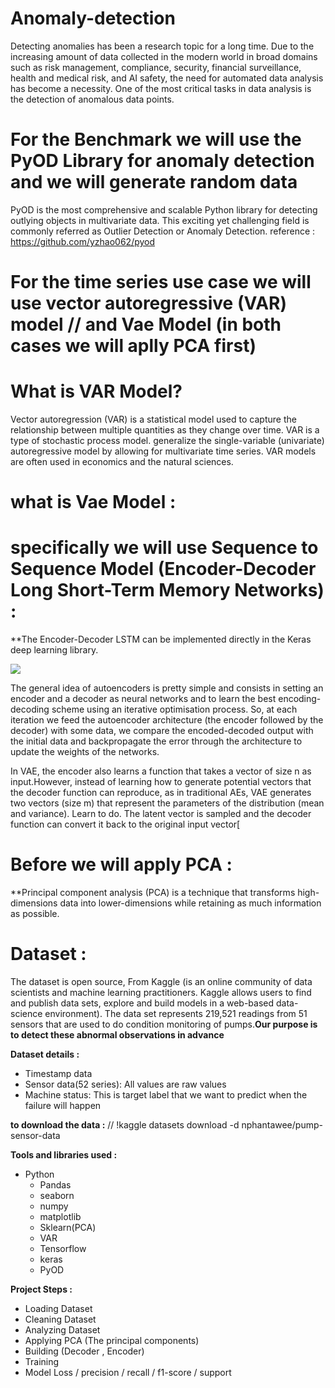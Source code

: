 # Anomaly-detection

 Detecting anomalies has been a research topic for a long time. Due to the increasing amount of data collected in the modern world in broad domains such as risk management, compliance, security, financial surveillance, health and medical risk, and AI safety, the need for automated data analysis has become a necessity. One of the most critical tasks in data analysis is the detection of anomalous data points.

# For the Benchmark we will use the PyOD Library for anomaly detection and we will generate random data
PyOD is the most comprehensive and scalable Python library for detecting outlying objects in multivariate data. This exciting yet challenging field is commonly referred as Outlier Detection or Anomaly Detection. reference : https://github.com/yzhao062/pyod

# For the time series use case we will use vector autoregressive (VAR) model // and  Vae Model (in both cases we will aplly PCA first)  
 
# What is VAR Model?
Vector autoregression (VAR) is a statistical model used to capture the relationship between multiple quantities as they change over time. VAR is a type of stochastic process model. generalize the single-variable (univariate) autoregressive model by allowing for multivariate time series. VAR models are often used in economics and the natural sciences.

# what is Vae Model :

# specifically we will use Sequence to Sequence Model (Encoder-Decoder Long Short-Term Memory Networks) :

**The Encoder-Decoder LSTM can be implemented directly in the Keras deep learning library.

![](https://miro.medium.com/max/1400/1*bY_ShNK6lBCQ3D9LYIfwJg@2x.png)

The general idea of autoencoders is pretty simple and consists in setting an encoder and a decoder as neural networks and to learn the best encoding-decoding scheme using an iterative optimisation process. So, at each iteration we feed the autoencoder architecture (the encoder followed by the decoder) with some data, we compare the encoded-decoded output with the initial data and backpropagate the error through the architecture to update the weights of the networks.

In VAE, the encoder also learns a function that takes a vector of size n as input.However, instead of learning how to generate potential vectors that the decoder function can reproduce, as in traditional AEs, VAE generates two vectors (size m) that represent the parameters of the distribution (mean and variance). Learn to do. The latent vector is sampled and the decoder function can convert it back to the original input vector[


# Before we will apply PCA : 
**Principal component analysis (PCA) is a technique that transforms high-dimensions data into lower-dimensions while retaining as much information as possible.

# Dataset :
The dataset is open source, From Kaggle (is an online community of data scientists and machine learning practitioners. Kaggle allows users to find and publish data sets, explore and build models in a web-based data-science environment).
The data set represents 219,521 readings from 51 sensors  that are used to do condition monitoring of pumps.**Our purpose is to detect these abnormal observations in advance** 

**Dataset details :** 

-  Timestamp data
-  Sensor data(52 series): All values are raw values
-  Machine status: This is target label that we want to predict when the failure will happen


**to download the data :** 
// !kaggle datasets download -d nphantawee/pump-sensor-data

**Tools and libraries used :**

-   Python
    -   Pandas
    -   seaborn
    -   numpy
    -   matplotlib
    -   Sklearn(PCA)
    -   VAR
    -   Tensorflow
    -   keras
    -   PyOD
  
 **Project Steps :** 

-  Loading Dataset
-  Cleaning Dataset
-  Analyzing Dataset
-  Applying PCA (The principal components)
-  Building (Decoder , Encoder)
-  Training 
-  Model Loss /  precision  /  recall / f1-score  / support
